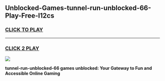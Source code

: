 
## Unblocked-Games-tunnel-run-unblocked-66-Play-Free-l12cs
<h3>
<a href="https://premium76.site?title=tunnel-run-unblocked-66&ref=10A">CLICK TO PLAY</a></h3>
<hr>

<h3>
<a href="https://premium76.site?title=tunnel-run-unblocked-66&ref=10A">CLICK 2 PLAY</a>
  
</h3>

<a href="https://premium76.site?title=tunnel-run-unblocked-66&ref=10A"><img src="https://clearcache.store/games.png"></a>


**tunnel-run-unblocked-66 games unblocked: Your Gateway to Fun and Accessible Online Gaming**
